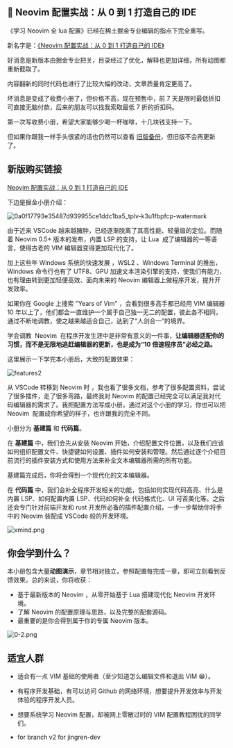 ## 📜 Neovim 配置实战：从 0 到 1 打造自己的 IDE

《学习 Neovim 全 lua 配置》已经在稀土掘金专业编辑的指点下完全重写。

新名字是：[《Neovim 配置实战：从 0 到 1 打造自己的 IDE》](https://juejin.cn/book/7051157342770954277)

好消息是新版本由掘金专业把关，目录经过了优化，解释也更加详细，所有动图都重新截取了。

内容翻新的同时代码也进行了比较大幅的改动，文章质量肯定更高了。

坏消息是变成了收费小册了，但价格不高，现在预售中，前 7 天是限时最低折扣可直接无脑付款，后来的朋友可以找我索取最低 7 折的折扣码。

第一次写收费小册，希望大家能够少喝一杯咖啡，十几块钱支持一下。 

但如果你跟我一样手头很紧的话也仍然可以查看 [旧版备份](https://github.com/nshen/learn-neovim-lua/tree/bak)，但旧版不会再更新了。

## 新版购买链接

[Neovim 配置实战：从 0 到 1 打造自己的 IDE](https://juejin.cn/book/7051157342770954277)

下边是掘金小册介绍：

![0a0f17793e35487d939955ce1ddc1ba5_tplv-k3u1fbpfcp-watermark](https://user-images.githubusercontent.com/181506/158575190-4cc79ee3-1485-45d6-a82c-6449242cbfc7.jpg)


由于近来 VSCode 越来越臃肿，已经逐渐脱离了其高性能、轻量级的定位。而随着 Neovim 0.5+ 版本的发布，内置 LSP 的支持，让 Lua  成了编辑器的一等语言，使得古老的 VIM 编辑器变得更加现代化了。

加上这些年 Windows 系统的快速发展 ，WSL2 、Windows Terminal 的推出，Windows 命令行也有了 UTF8、GPU 加速文本渲染引擎的支持，使我们有能力，也有理由转到更加轻便高效、面向未来的 Neovim 编辑器上做程序开发，提升开发效率。

如果你在 Google 上搜索 "Years of Vim" ，会看到很多高手都已经用 VIM 编辑器 10 年以上了，他们都会一直维护一个属于自己独一无二的配置，彼此各不相同，通过不断地调教，使之越来越适合自己，达到了“人剑合一”的境界。

学会调教  Neovim  在程序开发生涯中是非常有意义的一件事，**让编辑器适配你的习惯，而不是无限地追赶编辑器的更新，也是成为“10 倍速程序员”必经之路。**

这里展示一下学完本小册后，大致的配置效果：

![features2](https://user-images.githubusercontent.com/181506/158575466-2d3be027-a4a3-482f-b884-02b20f66fba3.gif)

从 VSCode 转移到 Neovim 时 ，我也看了很多文档，参考了很多配置资料，尝试了很多插件，走了很多弯路，最终我对 Neovim 的配置已经完全可以满足我对代码编辑器的需求了。我把配置方法写成小册，通过对这个小册的学习，你也可以把 Neovim  配置成你希望的样子，也许跟我的完全不同。

小册分为 **基建篇** 和 **代码篇**。

在 **基建篇** 中，我们会先从安装 Neovim 开始，介绍配置文件位置，以及我们应该如何组织配置文件、快捷键如何设置、插件如何安装和管理。然后通过逐个介绍目前流行的插件安装方式和使用方法来补全文本编辑器所需的所有功能。

基建篇完成后，你将会得到一个现代化的文本编辑器。

在 **代码篇** 中，我们会补全程序开发相关的功能，包括如何实现代码高亮、什么是内置 LSP、如何配置内置 LSP、代码如何补全
代码格式化、UI 可否美化等。之后还会专门针对前端开发和 rust 开发所必备的插件配置介绍，一步一步帮助你将手中的 Neovim 装配成 VSCode 般的开发环境。

![xmind.png](https://p3-juejin.byteimg.com/tos-cn-i-k3u1fbpfcp/0540cdcdd8314d198eb79cead70442c7~tplv-k3u1fbpfcp-watermark.image?)

## 你会学到什么？

本小册包含大量**动图演示**，章节相对独立，参照配置每完成一章，即可立刻看到反馈效果。总的来说，你将收获：

- 基于最新版本的 Neovim ，从零开始基于 Lua 搭建现代化 Neovim 开发环境。
- 了解 Neovim 的配置原理与思路，以及完整的配套源码。
- 最重要的是你会得到属于你的专属 Neovim 版本。

![0-2.png](https://p9-juejin.byteimg.com/tos-cn-i-k3u1fbpfcp/645c93365927495aa51f7951b5437d8c~tplv-k3u1fbpfcp-watermark.image?)

## 适宜人群

- 适合有一点 VIM 基础的使用者（至少知道怎么编辑文件和退出 VIM 😁）。
- 有程序开发基础，有可以访问 Github 的网络环境，想要提升开发效率与开发体验的程序开发人员。
- 想要系统学习 Neovim 配置，却被网上零散过时的 VIM 配置教程困扰的同学们。

- for branch v2 for jingren-dev

